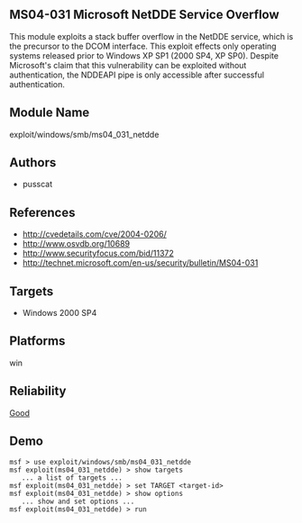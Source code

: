 ## MS04-031 Microsoft NetDDE Service Overflow

This module exploits a stack buffer overflow in the NetDDE 
service, which is the precursor to the DCOM interface. This 
exploit effects only operating systems released prior to 
Windows XP SP1 (2000 SP4, XP SP0). Despite Microsoft's claim 
that this vulnerability can be exploited without 
authentication, the NDDEAPI pipe is only accessible after 
successful authentication.


## Module Name
exploit/windows/smb/ms04_031_netdde

## Authors
* pusscat


## References
* http://cvedetails.com/cve/2004-0206/
* http://www.osvdb.org/10689
* http://www.securityfocus.com/bid/11372
* http://technet.microsoft.com/en-us/security/bulletin/MS04-031



## Targets
* Windows 2000 SP4


## Platforms
win

## Reliability
[Good](https://github.com/rapid7/metasploit-framework/wiki/Exploit-Ranking)

## Demo

```
msf > use exploit/windows/smb/ms04_031_netdde
msf exploit(ms04_031_netdde) > show targets
   ... a list of targets ...
msf exploit(ms04_031_netdde) > set TARGET <target-id>
msf exploit(ms04_031_netdde) > show options
   ... show and set options ...
msf exploit(ms04_031_netdde) > run
```
    
    